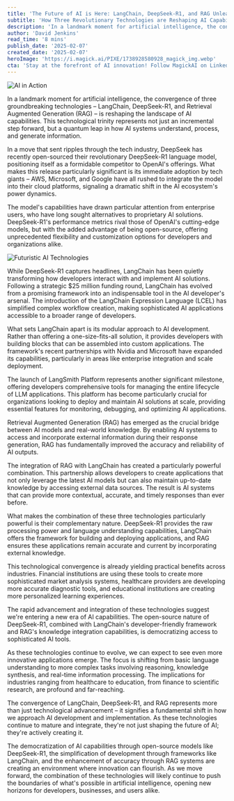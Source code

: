 ```yaml
---
title: 'The Future of AI is Here: LangChain, DeepSeek-R1, and RAG Unleashed'
subtitle: 'How Three Revolutionary Technologies are Reshaping AI Capabilities'
description: 'In a landmark moment for artificial intelligence, the convergence of three groundbreaking technologies – LangChain, DeepSeek-R1, and Retrieval Augmented Generation (RAG) – is reshaping the landscape of AI capabilities. This technological trinity represents not just an incremental step forward, but a quantum leap in how AI systems understand, process, and generate information.'
author: 'David Jenkins'
read_time: '8 mins'
publish_date: '2025-02-07'
created_date: '2025-02-07'
heroImage: 'https://i.magick.ai/PIXE/1738928580928_magick_img.webp'
cta: 'Stay at the forefront of AI innovation! Follow MagickAI on LinkedIn for regular insights and analysis on groundbreaking developments in artificial intelligence.'
---
```


![AI in Action](https://i.magick.ai/PIXE/1738928818768_magick_img.webp)

In a landmark moment for artificial intelligence, the convergence of three groundbreaking technologies – LangChain, DeepSeek-R1, and Retrieval Augmented Generation (RAG) – is reshaping the landscape of AI capabilities. This technological trinity represents not just an incremental step forward, but a quantum leap in how AI systems understand, process, and generate information.

In a move that sent ripples through the tech industry, DeepSeek has recently open-sourced their revolutionary DeepSeek-R1 language model, positioning itself as a formidable competitor to OpenAI's offerings. What makes this release particularly significant is its immediate adoption by tech giants – AWS, Microsoft, and Google have all rushed to integrate the model into their cloud platforms, signaling a dramatic shift in the AI ecosystem's power dynamics.

The model's capabilities have drawn particular attention from enterprise users, who have long sought alternatives to proprietary AI solutions. DeepSeek-R1's performance metrics rival those of OpenAI's cutting-edge models, but with the added advantage of being open-source, offering unprecedented flexibility and customization options for developers and organizations alike.

![Futuristic AI Technologies](https://i.magick.ai/PIXE/1738928818771_magick_img.webp)

While DeepSeek-R1 captures headlines, LangChain has been quietly transforming how developers interact with and implement AI solutions. Following a strategic $25 million funding round, LangChain has evolved from a promising framework into an indispensable tool in the AI developer's arsenal. The introduction of the LangChain Expression Language (LCEL) has simplified complex workflow creation, making sophisticated AI applications accessible to a broader range of developers.

What sets LangChain apart is its modular approach to AI development. Rather than offering a one-size-fits-all solution, it provides developers with building blocks that can be assembled into custom applications. The framework's recent partnerships with Nvidia and Microsoft have expanded its capabilities, particularly in areas like enterprise integration and scale deployment.

The launch of LangSmith Platform represents another significant milestone, offering developers comprehensive tools for managing the entire lifecycle of LLM applications. This platform has become particularly crucial for organizations looking to deploy and maintain AI solutions at scale, providing essential features for monitoring, debugging, and optimizing AI applications.

Retrieval Augmented Generation (RAG) has emerged as the crucial bridge between AI models and real-world knowledge. By enabling AI systems to access and incorporate external information during their response generation, RAG has fundamentally improved the accuracy and reliability of AI outputs.

The integration of RAG with LangChain has created a particularly powerful combination. This partnership allows developers to create applications that not only leverage the latest AI models but can also maintain up-to-date knowledge by accessing external data sources. The result is AI systems that can provide more contextual, accurate, and timely responses than ever before.

What makes the combination of these three technologies particularly powerful is their complementary nature. DeepSeek-R1 provides the raw processing power and language understanding capabilities, LangChain offers the framework for building and deploying applications, and RAG ensures these applications remain accurate and current by incorporating external knowledge.

This technological convergence is already yielding practical benefits across industries. Financial institutions are using these tools to create more sophisticated market analysis systems, healthcare providers are developing more accurate diagnostic tools, and educational institutions are creating more personalized learning experiences.

The rapid advancement and integration of these technologies suggest we're entering a new era of AI capabilities. The open-source nature of DeepSeek-R1, combined with LangChain's developer-friendly framework and RAG's knowledge integration capabilities, is democratizing access to sophisticated AI tools.

As these technologies continue to evolve, we can expect to see even more innovative applications emerge. The focus is shifting from basic language understanding to more complex tasks involving reasoning, knowledge synthesis, and real-time information processing. The implications for industries ranging from healthcare to education, from finance to scientific research, are profound and far-reaching.

The convergence of LangChain, DeepSeek-R1, and RAG represents more than just technological advancement – it signifies a fundamental shift in how we approach AI development and implementation. As these technologies continue to mature and integrate, they're not just shaping the future of AI; they're actively creating it.

The democratization of AI capabilities through open-source models like DeepSeek-R1, the simplification of development through frameworks like LangChain, and the enhancement of accuracy through RAG systems are creating an environment where innovation can flourish. As we move forward, the combination of these technologies will likely continue to push the boundaries of what's possible in artificial intelligence, opening new horizons for developers, businesses, and users alike.